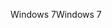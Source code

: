 <span data-ttu-id="659a5-101">Windows 7</span><span class="sxs-lookup"><span data-stu-id="659a5-101">Windows 7</span></span>